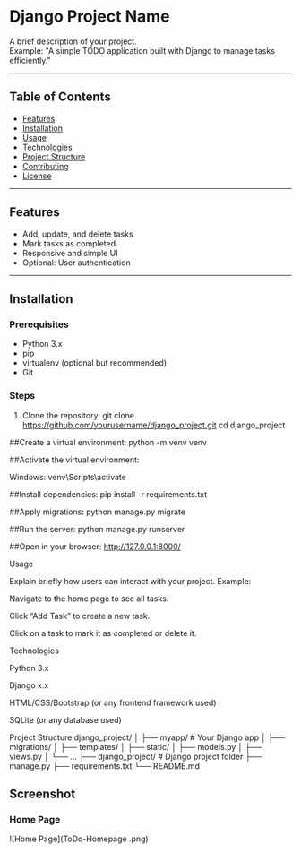 # Django Project Name

A brief description of your project.  
Example: "A simple TODO application built with Django to manage tasks efficiently."

---

## Table of Contents
- [Features](#features)
- [Installation](#installation)
- [Usage](#usage)
- [Technologies](#technologies)
- [Project Structure](#project-structure)
- [Contributing](#contributing)
- [License](#license)

---

## Features
- Add, update, and delete tasks
- Mark tasks as completed
- Responsive and simple UI
- Optional: User authentication

---

## Installation

### Prerequisites
- Python 3.x
- pip
- virtualenv (optional but recommended)
- Git

### Steps
1. Clone the repository:
git clone https://github.com/yourusername/django_project.git
cd django_project

##Create a virtual environment:
python -m venv venv

##Activate the virtual environment:

Windows:
venv\Scripts\activate

##Install dependencies:
pip install -r requirements.txt

##Apply migrations:
python manage.py migrate

##Run the server:
python manage.py runserver

##Open in your browser:
http://127.0.0.1:8000/

Usage

Explain briefly how users can interact with your project.
Example:

Navigate to the home page to see all tasks.

Click “Add Task” to create a new task.

Click on a task to mark it as completed or delete it.

Technologies

Python 3.x

Django x.x

HTML/CSS/Bootstrap (or any frontend framework used)

SQLite (or any database used)

Project Structure
django_project/
│
├── myapp/                  # Your Django app
│   ├── migrations/
│   ├── templates/
│   ├── static/
│   ├── models.py
│   ├── views.py
│   └── ...
├── django_project/         # Django project folder
├── manage.py
├── requirements.txt
└── README.md

## Screenshot

### Home Page
![Home Page](ToDo-Homepage .png)
